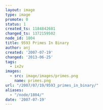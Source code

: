 ```yaml
---
layout: image
type: image
promote: 0
status: 1
created_ts: 1184842681
changed_ts: 1372159502
node_id: 1804
title: 9593 Primes In Binary
author: anj
created: '2007-07-19'
changed: '2013-06-25'
tags:
  - ix2v
images:
  - src: image/images/primes.png
    name: primes.png
url: "/2007/07/19/9593_primes_in_binary/"
aliases:
  - "/node/1804/"
date: '2007-07-19'
---
```


